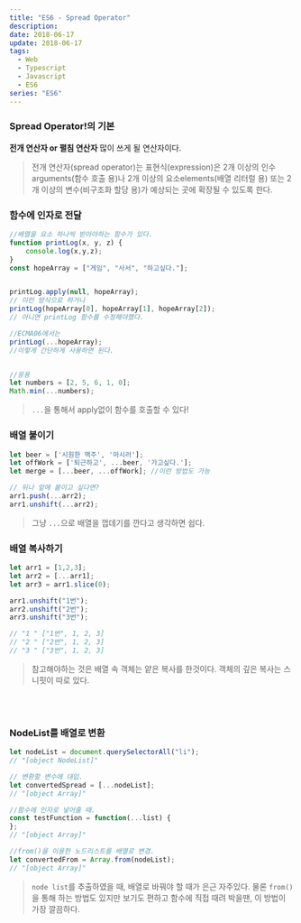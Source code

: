 ```yaml
---
title: "ES6 - Spread Operator"
description:
date: 2018-06-17
update: 2018-06-17
tags:
  - Web
  - Typescript
  - Javascript
  - ES6
series: "ES6"
---
```


### Spread Operator!의 기본 

**전개 연산자 or 펼침 연산자** 많이 쓰게 될 연산자이다.

>전개 연산자(spread operator)는 표현식(expression)은 2개 이상의 인수arguments(함수 호출 용)나 2개 이상의 요소elements(배열 리터럴 용) 또는 2개 이상의 변수(비구조화 할당 용)가 예상되는 곳에 확장될 수 있도록 한다.

### 함수에 인자로 전달
~~~javascript
//배열을 요소 하나씩 받아야하는 함수가 있다.
function printLog(x, y, z) {
    console.log(x,y,z);
}
const hopeArray = ["게임", "사서", "하고싶다."];


printLog.apply(null, hopeArray);
// 이런 방식으로 하거나
printLog(hopeArray[0], hopeArray[1], hopeArray[2]);
// 아니면 printLog 함수를 수정해야했다.

//ECMA06에서는 
printLog(...hopeArray);
//이렇게 간단하게 사용하면 된다.


//응용
let numbers = [2, 5, 6, 1, 0];
Math.min(...numbers);
~~~
> `...`을 통해서 apply없이 함수를 호출할 수 있다!

### 배열 붙이기

~~~javascript
let beer = ['시원한 맥주', '마시러'];
let offWork = ['퇴근하고', ...beer, '가고싶다.'];
let merge = [...beer, ...offWork]; //이런 방법도 가능

// 뒤나 앞에 붙이고 싶다면?
arr1.push(...arr2);
arr1.unshift(...arr2);
~~~
>그냥 `...`으로 배열을 껍데기를 깐다고 생각하면 쉽다.


### 배열 복사하기

~~~javascript
let arr1 = [1,2,3];
let arr2 = [...arr1];
let arr3 = arr1.slice(0);

arr1.unshift("1번");
arr2.unshift("2번");
arr3.unshift("3번");

// "1 " ["1번", 1, 2, 3]
// "2 " ["2번", 1, 2, 3]
// "3 " ["3번", 1, 2, 3]
~~~
>참고해야하는 것은 배열 속 객체는 얕은 복사를 한것이다. 객체의 깊은 복사는 스니핏이 따로 있다.


<br><br>


### NodeList를 배열로 변환

~~~javascript
let nodeList = document.querySelectorAll("li");
// "[object NodeList]"

// 변환할 변수에 대입.
let convertedSpread = [...nodeList];  
// "[object Array]"

//함수에 인자로 넣어줄 때.
const testFunction = function(...list) {
};
// "[object Array]"

//from()을 이용한 노드리스트를 배열로 변경.
let convertedFrom = Array.from(nodeList);
// "[object Array]"
~~~
>`node list`를 추출하였을 때, 배열로 바꿔야 할 때가 은근 자주있다. 물론 `from()`을 통해 하는 방법도 있지만 보기도 편하고 함수에 직접 때려 박을땐, 이 방법이 가장 깔끔하다.
